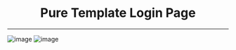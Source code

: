 <h1 align="center">Pure Template Login Page</h1>
<hr/>

![image](https://user-images.githubusercontent.com/78105136/198853343-e6c075d0-c749-42dc-820b-b5d7617fbde9.png)
![image](https://user-images.githubusercontent.com/78105136/198853354-7bd1f8f4-d3cc-4972-aa1b-b98ca78d90c5.png)